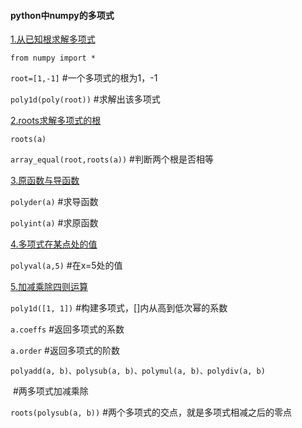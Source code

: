 #### python中numpy的多项式

<u>1.从已知根求解多项式</u>

`from numpy import *`

`root=[1,-1]`                                              #一个多项式的根为1，-1

`poly1d(poly(root))`                               #求解出该多项式

<u>2.roots求解多项式的根</u>

`roots(a)`

`array_equal(root,roots(a))`              #判断两个根是否相等

<u>3.原函数与导函数</u>

`polyder(a)`                                               #求导函数

`polyint(a)`                                               #求原函数

<u>4.多项式在某点处的值</u>

`polyval(a,5)`                                           #在x=5处的值

<u>5.加减乘除四则运算</u>

`poly1d([1, 1])`                                       #构建多项式，[]内从高到低次幂的系数

`a.coeffs`                                                    #返回多项式的系数                                

`a.order`                                                      #返回多项式的阶数

`polyadd(a, b)、polysub(a, b)、polymul(a, b)、polydiv(a, b)`

​                                                                      #两多项式加减乘除

`roots(polysub(a, b))`                           #两个多项式的交点，就是多项式相减之后的零点